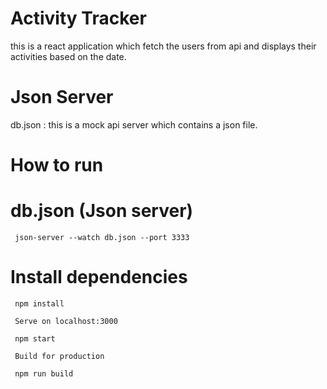 # Activity Tracker

this is a react application which fetch the users from api and displays their activities based on the date.

# Json Server

db.json : this is a mock api server which contains a json file.


# How to run

   # db.json (Json server)

     json-server --watch db.json --port 3333

   # Install dependencies

     npm install

     Serve on localhost:3000

     npm start

     Build for production

     npm run build

